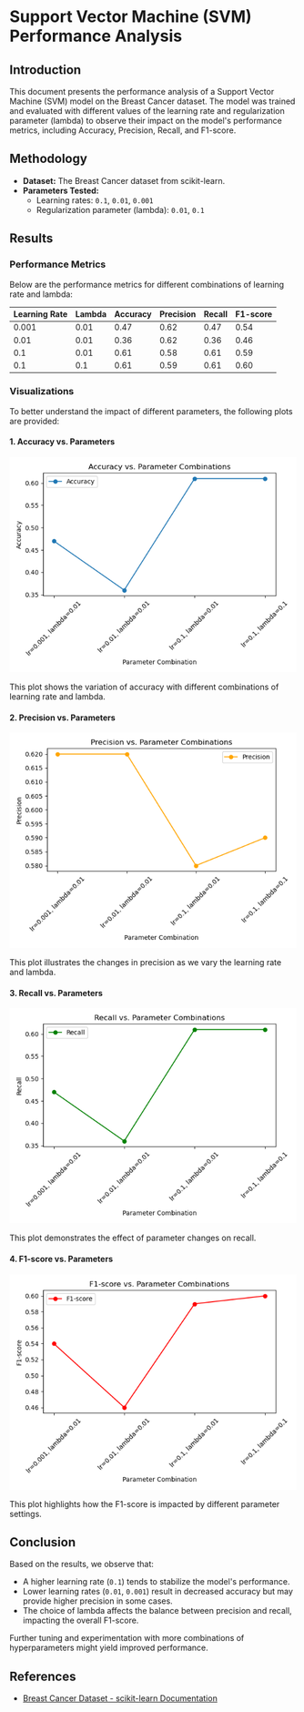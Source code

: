 # Support Vector Machine (SVM) Performance Analysis

## Introduction

This document presents the performance analysis of a Support Vector Machine (SVM) model on the Breast Cancer dataset.
The model was trained and evaluated with different values of the learning rate and regularization parameter (lambda) to
observe their impact on the model's performance metrics, including Accuracy, Precision, Recall, and F1-score.

## Methodology

- **Dataset:** The Breast Cancer dataset from scikit-learn.
- **Parameters Tested:**
    - Learning rates: `0.1`, `0.01`, `0.001`
    - Regularization parameter (lambda): `0.01`, `0.1`

## Results

### Performance Metrics

Below are the performance metrics for different combinations of learning rate and lambda:

| Learning Rate | Lambda | Accuracy | Precision | Recall | F1-score |
|---------------|--------|----------|-----------|--------|----------|
| 0.001         | 0.01   | 0.47     | 0.62      | 0.47   | 0.54     |
| 0.01          | 0.01   | 0.36     | 0.62      | 0.36   | 0.46     |
| 0.1           | 0.01   | 0.61     | 0.58      | 0.61   | 0.59     |
| 0.1           | 0.1    | 0.61     | 0.59      | 0.61   | 0.60     |

### Visualizations

To better understand the impact of different parameters, the following plots are provided:

#### 1. Accuracy vs. Parameters

![Accuracy Plot](plot_results/accuracy_plot.png)

This plot shows the variation of accuracy with different combinations of learning rate and lambda.

#### 2. Precision vs. Parameters

![Precision Plot](plot_results/precision_plot.png)

This plot illustrates the changes in precision as we vary the learning rate and lambda.

#### 3. Recall vs. Parameters

![Recall Plot](plot_results/recall_plot.png)

This plot demonstrates the effect of parameter changes on recall.

#### 4. F1-score vs. Parameters

![F1-score Plot](plot_results/f1score_plot.png)

This plot highlights how the F1-score is impacted by different parameter settings.

## Conclusion

Based on the results, we observe that:

- A higher learning rate (`0.1`) tends to stabilize the model's performance.
- Lower learning rates (`0.01`, `0.001`) result in decreased accuracy but may provide higher precision in some cases.
- The choice of lambda affects the balance between precision and recall, impacting the overall F1-score.

Further tuning and experimentation with more combinations of hyperparameters might yield improved performance.

## References

- [Breast Cancer Dataset - scikit-learn Documentation](https://scikit-learn.org/stable/datasets/index.html#breast-cancer-dataset)
